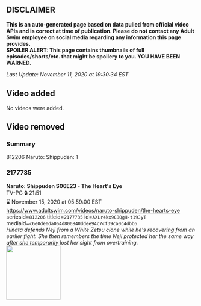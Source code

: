 ## DISCLAIMER
**This is an auto-generated page based on data pulled from official video APIs and is correct at time of publication. Please do not contact any Adult Swim employee on social media regarding any information this page provides.**  
**SPOILER ALERT: This page contains thumbnails of full episodes/shorts/etc. that might be spoilery to you. YOU HAVE BEEN WARNED.**  

_Last Update: November 11, 2020 at 19:30:34 EST_
## Video added
No videos were added.  
## Video removed
### Summary
812206 Naruto: Shippuden: 1  
### 2177735
**Naruto: Shippuden S06E23 - The Heart's Eye**  
TV-PG 🔒 21:51  
⌛ November 15, 2020 at 05:59:00 EST  
https://www.adultswim.com/videos/naruto-shippuden/the-hearts-eye  
seriesid=`812206` titleid=`2177735` id=`AXLr4kx9C8QgH-t19JyT` mediaid=`c6e0de0da064d800840ddee94c7cf39ca0c4dbb6`  
_Hinata defends Neji from a White Zetsu clone while he's recovering from an earlier fight. She then remembers the time Neji protected her the same way after she temporarily lost her sight from overtraining._  
<a href="https://media.cdn.adultswim.com/uploads/20200625/thumbnails/2_206251029327-narutoshippuden_306_TheHeartsEye.jpg"><img src="https://media.cdn.adultswim.com/uploads/20200625/thumbnails/2_206251029327-narutoshippuden_306_TheHeartsEye.jpg" height="144px" /></a>

